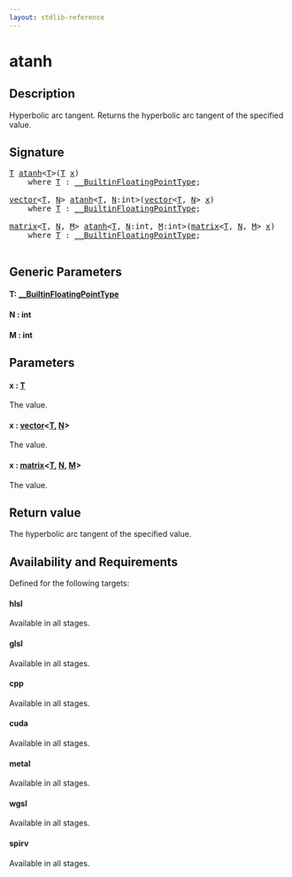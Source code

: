 ```yaml
---
layout: stdlib-reference
---
```


# atanh

## Description

Hyperbolic arc tangent. Returns the hyperbolic arc tangent of the specified value.



## Signature 

<pre>
<a href="atanh.html#typeparam-T" class="code_type">T</a> <a href="atanh.html">atanh</a>&lt;<a href="atanh.html#typeparam-T" class="code_type">T</a>&gt;(<a href="atanh.html#typeparam-T" class="code_type">T</a> <a href="atanh.html#decl-x" class="code_param">x</a>)
    <span class='code_keyword'>where</span> <a href="atanh.html#typeparam-T" class="code_type">T</a> : <a href="../interfaces/0_builtinfloatingpointtype-029hm/index.html" class="code_type">__BuiltinFloatingPointType</a>;

<a href="../types/vector/index.html" class="code_type">vector</a>&lt;<a href="atanh.html#typeparam-T" class="code_type">T</a>, <a href="atanh.html#decl-N" class="code_var">N</a>&gt; <a href="atanh.html">atanh</a>&lt;<a href="atanh.html#typeparam-T" class="code_type">T</a>, <a href="atanh.html#decl-N" class="code_var">N</a>:<span class="code_keyword">int</span>&gt;(<a href="../types/vector/index.html" class="code_type">vector</a>&lt;<a href="atanh.html#typeparam-T" class="code_type">T</a>, <a href="atanh.html#decl-N" class="code_var">N</a>&gt; <a href="atanh.html#decl-x" class="code_param">x</a>)
    <span class='code_keyword'>where</span> <a href="atanh.html#typeparam-T" class="code_type">T</a> : <a href="../interfaces/0_builtinfloatingpointtype-029hm/index.html" class="code_type">__BuiltinFloatingPointType</a>;

<a href="../types/matrix/index.html" class="code_type">matrix</a>&lt;<a href="atanh.html#typeparam-T" class="code_type">T</a>, <a href="atanh.html#decl-N" class="code_var">N</a>, <a href="atanh.html#decl-M" class="code_var">M</a>&gt; <a href="atanh.html">atanh</a>&lt;<a href="atanh.html#typeparam-T" class="code_type">T</a>, <a href="atanh.html#decl-N" class="code_var">N</a>:<span class="code_keyword">int</span>, <a href="atanh.html#decl-M" class="code_var">M</a>:<span class="code_keyword">int</span>&gt;(<a href="../types/matrix/index.html" class="code_type">matrix</a>&lt;<a href="atanh.html#typeparam-T" class="code_type">T</a>, <a href="atanh.html#decl-N" class="code_var">N</a>, <a href="atanh.html#decl-M" class="code_var">M</a>&gt; <a href="atanh.html#decl-x" class="code_param">x</a>)
    <span class='code_keyword'>where</span> <a href="atanh.html#typeparam-T" class="code_type">T</a> : <a href="../interfaces/0_builtinfloatingpointtype-029hm/index.html" class="code_type">__BuiltinFloatingPointType</a>;

</pre>

## Generic Parameters

####  <a id="typeparam-T"></a>T: [\_\_BuiltinFloatingPointType](../interfaces/0_builtinfloatingpointtype-029hm/index.html)
####  <a id="decl-N"></a>N  : int
####  <a id="decl-M"></a>M  : int

## Parameters

####  <a id="decl-x"></a>x  : [T](atanh.html#typeparam-T)
The value.

####  <a id="decl-x"></a>x  : [vector](../types/vector/index.html)\<[T](../types/vector/index.html#typeparam-T), [N](../types/vector/index.html#decl-N)\>
The value.

####  <a id="decl-x"></a>x  : [matrix](../types/matrix/index.html)\<[T](../types/matrix/t-0.html), [N](../types/matrix/index.html#decl-N), [M](../types/matrix/index.html#decl-M)\>
The value.


## Return value
The hyperbolic arc tangent of the specified value.


## Availability and Requirements

Defined for the following targets:

#### hlsl
Available in all stages.

#### glsl
Available in all stages.

#### cpp
Available in all stages.

#### cuda
Available in all stages.

#### metal
Available in all stages.

#### wgsl
Available in all stages.

#### spirv
Available in all stages.



